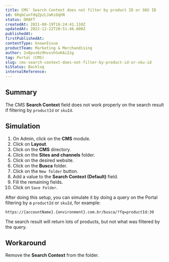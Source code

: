 ```yaml
---
title: CMS' Search Context does not filter by product ID or SKU ID
id: 6RqbCunfdqZpzLJaKiOqhN
status: DRAFT
createdAt: 2021-08-19T16:24:41.110Z
updatedAt: 2022-12-22T20:51:46.600Z
publishedAt: 
firstPublishedAt: 
contentType: knownIssue
productTeam: Marketing & Merchandising
author: 2o8pvz6z9hvxvhSoKAiZzg
tag: Portal (CMS)
slug: cms-search-context-does-not-filter-by-product-id-or-sku-id
kiStatus: Backlog
internalReference: 
---
```


## Summary

The CMS **Search Context** field does not work properly on the search result if filtering by `productId` or `skuId`.

## Simulation

1. On Admin, click on the **CMS** module.
2. Click on **Layout**.
3. Click on the **CMS** directory.
4. Click on the **Sites and channels** folder.
5. Click on the desired website.
6. Click on the **Busca** folder.
7. Click on the `New folder` button.
8. Add a value to the **Search Context (Default)** field.
9. Fill the remaining fields.
10. Click on `Save Folder`.

After doing this setup, you can simulate it by doing a query on the Portal filtering by a `productId` or `skuId`, for example:

`https://{accountName}.{environment}.com.br/busca/?fq=productId:30`

The search result will return lots of products, but not what was filtered by the query.

## Workaround

Remove the **Search Context** from the folder.

